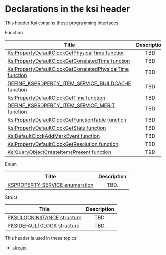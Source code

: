 # Declarations in the ksi header
This header Ksi contains these programming interfaces:

Function

| Title        | Description    |
| ------------- |:-------------:|
| [KsiPropertyDefaultClockGetPhysicalTime function](nf-ksi-ksipropertydefaultclockgetphysicaltime.md) | TBD |
| [KsiPropertyDefaultClockGetCorrelatedTime function](nf-ksi-ksipropertydefaultclockgetcorrelatedtime.md) | TBD |
| [KsiPropertyDefaultClockGetCorrelatedPhysicalTime function](nf-ksi-ksipropertydefaultclockgetcorrelatedphysicaltime.md) | TBD |
| [DEFINE_KSPROPERTY_ITEM_SERVICE_BUILDCACHE function](nf-ksi-define-ksproperty-item-service-buildcache.md) | TBD |
| [KsiPropertyDefaultClockGetTime function](nf-ksi-ksipropertydefaultclockgettime.md) | TBD |
| [DEFINE_KSPROPERTY_ITEM_SERVICE_MERIT function](nf-ksi-define-ksproperty-item-service-merit.md) | TBD |
| [KsiPropertyDefaultClockGetFunctionTable function](nf-ksi-ksipropertydefaultclockgetfunctiontable.md) | TBD |
| [KsiPropertyDefaultClockGetState function](nf-ksi-ksipropertydefaultclockgetstate.md) | TBD |
| [KsiDefaultClockAddMarkEvent function](nf-ksi-ksidefaultclockaddmarkevent.md) | TBD |
| [KsiPropertyDefaultClockGetResolution function](nf-ksi-ksipropertydefaultclockgetresolution.md) | TBD |
| [KsiQueryObjectCreateItemsPresent function](nf-ksi-ksiqueryobjectcreateitemspresent.md) | TBD |
Enum

| Title        | Description    |
| ------------- |:-------------:|
| [KSPROPERTY_SERVICE enumeration](ne-ksi-ksproperty-service.md) | TBD. |
Struct

| Title        | Description    |
| ------------- |:-------------:|
| [PKSCLOCKINSTANCE structure](ns-ksi-pksclockinstance.md) | TBD. |
| [PKSIDEFAULTCLOCK structure](ns-ksi-pksidefaultclock.md) | TBD. |

This header is used in these topics:

- [stream](..content/_stream)
